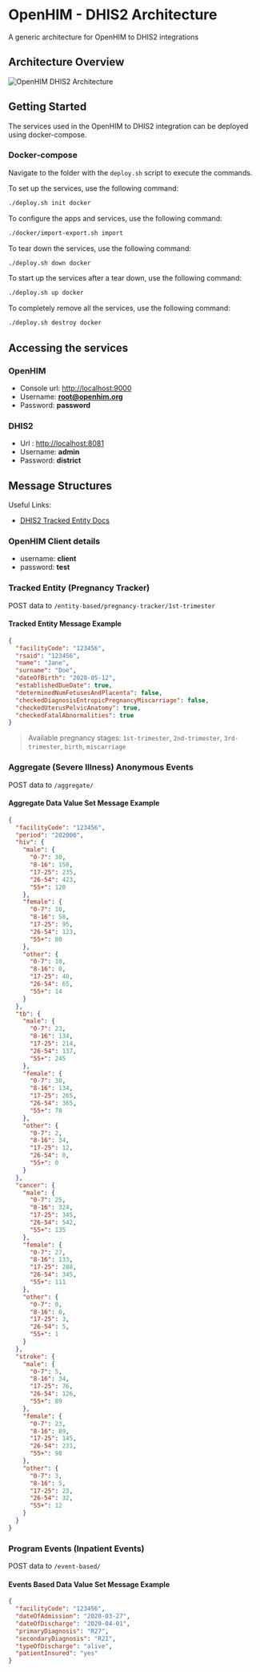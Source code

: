# OpenHIM - DHIS2 Architecture

A generic architecture for OpenHIM to DHIS2 integrations

## Architecture Overview

![OpenHIM DHIS2 Architecture](https://github.com/jembi/openhim-dhis2-architecture/blob/master/OpenHIM%20-%20DHIS2%20Architecture-Arch%202.png)

## Getting Started

The services used in the OpenHIM to DHIS2 integration can be deployed using docker-compose.

### Docker-compose

Navigate to the folder with the `deploy.sh` script to execute the commands.

To set up the services, use the following command:

```sh
./deploy.sh init docker
```

To configure the apps and services, use the following command:

```bash
./docker/import-export.sh import
```

To tear down the services, use the following command:

```bash
./deploy.sh down docker
```

To start up the services after a tear down, use the following command:

```bash
./deploy.sh up docker
```

To completely remove all the services, use the following command:

```bash
./deploy.sh destroy docker
```

## Accessing the services

### OpenHIM

- Console url: <http://localhost:9000>
- Username: **root@openhim.org**
- Password: **password**

### DHIS2

- Url : <http://localhost:8081>
- Username: **admin**
- Password: **district**

## Message Structures

Useful Links:

- [DHIS2 Tracked Entity Docs](https://docs.dhis2.org/2.34/en/dhis2_developer_manual/web-api.html#tracked-entity-instance-management)

### OpenHIM Client details

- username: **client**
- password: **test**

### Tracked Entity (Pregnancy Tracker)

POST data to `/entity-based/pregnancy-tracker/1st-trimester`

#### Tracked Entity Message Example

```json
{
  "facilityCode": "123456",
  "rsaid": "123456",
  "name": "Jane",
  "surname": "Doe",
  "dateOfBirth": "2020-05-12",
  "establishedDueDate": true,
  "determinedNumFetusesAndPlacenta": false,
  "checkedDiagnosisEntropicPregnancyMiscarriage": false,
  "checkedUterusPelvicAnatomy": true,
  "checkedFatalAbnormalities": true
}
```

> Available pregnancy stages: `1st-trimester`, `2nd-trimester`, `3rd-trimester`, `birth`, `miscarriage`

### Aggregate (Severe Illness) Anonymous Events

POST data to `/aggregate/`

#### Aggregate Data Value Set Message Example

```json
{
  "facilityCode": "123456",
  "period": "202006",
  "hiv": {
    "male": {
      "0-7": 30,
      "8-16": 158,
      "17-25": 235,
      "26-54": 423,
      "55+": 120
    },
    "female": {
      "0-7": 10,
      "8-16": 58,
      "17-25": 95,
      "26-54": 123,
      "55+": 80
    },
    "other": {
      "0-7": 10,
      "8-16": 0,
      "17-25": 40,
      "26-54": 65,
      "55+": 14
    }
  },
  "tb": {
    "male": {
      "0-7": 23,
      "8-16": 134,
      "17-25": 214,
      "26-54": 137,
      "55+": 245
    },
    "female": {
      "0-7": 30,
      "8-16": 134,
      "17-25": 265,
      "26-54": 365,
      "55+": 78
    },
    "other": {
      "0-7": 2,
      "8-16": 34,
      "17-25": 12,
      "26-54": 0,
      "55+": 0
    }
  },
  "cancer": {
    "male": {
      "0-7": 25,
      "8-16": 324,
      "17-25": 345,
      "26-54": 542,
      "55+": 135
    },
    "female": {
      "0-7": 27,
      "8-16": 133,
      "17-25": 288,
      "26-54": 345,
      "55+": 111
    },
    "other": {
      "0-7": 0,
      "8-16": 0,
      "17-25": 3,
      "26-54": 5,
      "55+": 1
    }
  },
  "stroke": {
    "male": {
      "0-7": 5,
      "8-16": 34,
      "17-25": 76,
      "26-54": 126,
      "55+": 89
    },
    "female": {
      "0-7": 23,
      "8-16": 89,
      "17-25": 145,
      "26-54": 231,
      "55+": 98
    },
    "other": {
      "0-7": 3,
      "8-16": 5,
      "17-25": 23,
      "26-54": 32,
      "55+": 12
    }
  }
}
```

### Program Events (Inpatient Events)

POST data to `/event-based/`

#### Events Based Data Value Set Message Example

```json
{
  "facilityCode": "123456",
  "dateOfAdmission": "2020-03-27",
  "dateOfDischarge": "2020-04-01",
  "primaryDiagnosis": "R27",
  "secondaryDiagnosis": "R21",
  "typeOfDischarge": "alive",
  "patientInsured": "yes"
}
```
